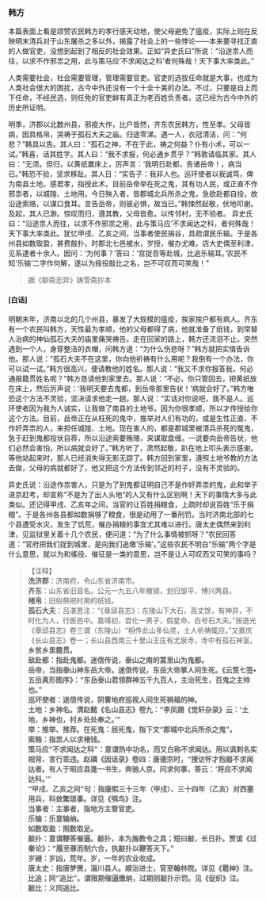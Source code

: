 <script type="text/javascript">
    var head = document.getElementsByTagName('head')[0];
    cssURL = '/public/liao.css';
    linkTag = document.createElement('link');
    linkTag.href = cssURL;
    linkTag.setAttribute('type','text/css');
    linkTag.setAttribute('rel','stylesheet');
    head.appendChild(linkTag);
</script>
### 韩方

本篇表面上看是颂赞农民韩方的孝行感天动地，使父母避免了瘟疫，实际上则在反映明末清兵对于山东屠杀之多以外，揭露了社会上的一些悖论——本来要寻找正直的人做官吏，没想到起到了相反的社会效果。正如“异史氏曰”所说：“沿途祟人而往，以求不作邪祟之用，此与策马应‘不求闻达之科’者何殊哉！天下事大率类此。”

人类需要社会，社会需要管理，管理需要官吏。官吏的选拔任命就是大事，也成为人类社会很大的困扰，古今中外还没有一个十全十美的办法。不过，只要是自上而下任命，不经民选，则任免的官吏鲜有真正为老百姓负责者。这已经为古今中外的历史所证明。

明季，济郡以北数州县，邪疫大作，比户皆然，齐东农民韩方，性至孝。父母皆病，因具格帛，哭祷于孤石大夫之庙。归途零涕。遇一人，衣冠清洁，问：“何悲？”韩具以告。其人曰：“孤石之神，不在于此，祷之何益？仆有小术，可以一试。”韩喜，话其姓字。其人曰：“我不求报，何必通乡贯乎？”韩敦请临其家。其人曰：“无须。但归，以黄纸置床上，厉声言：‘我明日赴都，告诸岳帝！，病当已。”韩恐不验，坚求移趾。其人日：“实告子：我非人也。巡环使者以我诚笃，俾为南县土地。感君孝，指授此术。目前岳帝举在死之鬼，其有功人民，或正直不作邪祟者，以城隍、土地用。今日殃入者，皆郡城北兵所杀之鬼，急欲赴都自投，故沿途索赂，以谋口食耳。言告岳帝，则彼必惧，故当已。”韩悚然起敬，伏地叩谢。及起，其人已渺。惊叹而归，遵其教，父母皆愈。以传邻村，无不验者。
异史氏曰：“沿途祟人而往，以求不作邪祟之用，此与策马应‘不求闻达之科，者何殊哉！天下事大率类此。犹忆甲戌、乙亥之间，当事者使民捐谷，具疏谓民乐输。于是各州县如数取盈，甚费敲扑。时郡北七邑被水，岁授，催办尤难。店大史偶至利津，见系逮者十余人。因问：‘为何事？’答曰：‘宫捉吾等赴城，比追乐输耳。’农民不知‘乐输’二字作何解，遂以为摇役敲比之名，岂不可叹而可笑哉！”

</section>

> 据《聊斋志异》铸雪斋抄本

#### [白话]
<aside>

明朝末年，济南以北的几个州县，暴发了大规模的瘟疫，挨家挨户都有病人。齐东有一个农民叫韩方，天性最为孝顺，他的父母都得了病，他就准备了纸钱，到常替人治病的神仙孤石大夫的庙里痛哭祷告。走在回家的路上，韩方还流泪不止。突然遇到一个人，身穿整洁的衣帽，问韩方道：“为什么伤悲呀？”韩方就把实情告诉他。那人说：“孤石大夫不在这里，你向他祈祷有什么用呢？我倒有一个办法，你可以试一试。”韩方很高兴，便请教他的姓名。那人说：“我又不求你报答我，何必通报籍贯姓名呢？”韩方恳请他到家里去。那人说：“不必，你只管回去，把黄纸放在床上，然后厉声说：‘我明天要去鬼都，到岳帝那里告状！’病就会好了。”韩方唯恐这个方法不灵验，坚决请求他走一趟。那人说：“实话对你说吧，我不是人。巡环使者因为我为人诚实，让我做了南县的土地爷。因为你很孝顺，所以才传授给你这个方法。目前，岳帝正在从枉死的鬼中，推举对人们有功的，或是生性正直、不作奸弄祟的人，来担任城隍、土地。现在害人的，都是郡城里被清兵杀死的冤鬼，急于赶到鬼都投状自荐，所以沿途索要贿赂，来谋取盘缠。一说要向岳帝告状，他们必然会害怕，所以病就会好了。”韩方听了，肃然起敬，趴在地上叩头表示感谢。等他站起来时，那人已经消失得无影无踪了。韩方回到家里，遵照土地爷教的方法去做，父母的病就都好了，他又把这个方法传到邻近的村子，没有不灵验的。

异史氏说：沿途作祟害人，只是为了到鬼都证明自己不是作奸弄祟的鬼，此和举子进京赶考，却宣称“不是为了出人头地”的人又有什么区别啊！天下的事情大多与此类似。还记得甲戌、乙亥年之间，当官的让百姓捐粮食，上疏时却说百姓“乐于捐粮”。于是各州各县都如数捐够了粮食，很是动用了一番刑罚。当时济南北部的七个县遭受水灾，发生了饥荒，催办捐粮的事宜尤其难以进行。唐太史偶然来到利津，见监狱里关着十几个农民，便问道：“为了什么事情被抓呀？”农民回答道：“官府把我们捉到城里，是向我们追缴‘乐输’。”这些农民不明白“乐输”两个字是什么意思，就以为和徭役、催征是一类的意思，岂不是让人可叹而又可笑的事吗？

</aside>

> 【注释】  
<b>洗济郡</b>：济南府，令山东省济南市。  
<b>齐东</b>：山东省旧县名。公元一九五八年撤销，划归邹平、博兴两县。  
<b>楮帛</b>：旧俗祭把时用的纸钱。  
<b>孤石大夫</b>：吕湛恩注：“《章邱县志》：东陵山下大石，高丈馀，有神异，不时化为人，行医邑中。嘉靖初，尝化一男子，假星命，白号石大夫。”按道光《章邱县志》卷三谓（东陵山）“相传此山多仙灵，土人祈祷辄应。”又嘉庆《长山县志》卷一；长山县西南三十里山王庄有尤泉寺，寺中有孤石神室。  
<b>乡贫乡里籍贯。  
<b>敌赴都</b>：指赴鬼都。迷信传说，泰山之南的蒿里山为鬼都。  
<b>岳帝，当指泰山神东岳大帝。迷信传说，东岳大帝掌人间生死。《云笈七签•五岳真形图序》</b>：“东岳泰山君领群神五千九百人，主治死生，百鬼之主帅也。”  
<b>巡坏使者</b>：迷信传说，阴曹地府巡视人间生死祸福的神。  
<b>土地</b>：乡神名。清赵懿《名山县志》卷九：“李凤翧《觉轩杂录》云：‘土地，乡神也，村乡处处奉之。’”  
<b>举</b>：推举、推荐。在死鬼：屈死鬼，指下文“郡城中北兵所杀之鬼”。  
<b>索赂</b>：指祟人以求楮钱。  
<b>策马应“不求闻达之科”</b>：意谓热中功名，而又白称不求闻达。用以讽刺名实相背、言行乖违。赵磷《因话录》卷四：唐德宗时，“搜访怀才抱器不求闻达者。有人于昭应县逢一书生，奔驰人京。问求何事，答云：‘将应不求闻达科。’”  
<b>“甲戌、乙亥之间”句</b>：指康熙三十三年（甲戌）、三十四年（乙亥）对西塞用兵，科敛繁琐事。详见《鸮鸟》注。  
<b>当事者</b>：主事者，指地方主管官吏。  
<b>乐输</b>：乐意输纳。  
<b>如数取盈</b>：照数取足。  
<b>敲扑</b>：意谓鞭答催逼。敲扑，本为施教令之具；短曰敲，长日扑。贾谊《过秦论》：“履至尊而制六合，执敲扑以鞭答天下。”  
<b>岁祲</b>：岁凶，荒年。岁，一年的农业收成。  
<b>唐太史</b>：指唐梦赉，淄川县人。顺治进士，官至翰林院。详见《雹神》注。  
<b>比追；同“追比”。谓限期催逼缴纳，过期则敲扑示罚。见《促织》注。  
<b>敲比</b>：义同追比。  
